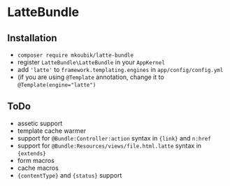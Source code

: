 LatteBundle
===========

Installation
------------

- `composer require mkoubik/latte-bundle`
- register `LatteBundle\LatteBundle` in your `AppKernel`
- add `'latte'` to `framework.templating.engines` in `app/config/config.yml`
- (if you are using `@Template` annotation, change it to `@Template(engine="latte")`

ToDo
----
- assetic support
- template cache warmer
- support for `@Bundle:Controller:action` syntax in `{link}` and `n:href`
- support for `@Bundle:Resources/views/file.html.latte` syntax in `{extends}`
- form macros
- cache macros
- `{contentType}` and `{status}` support
